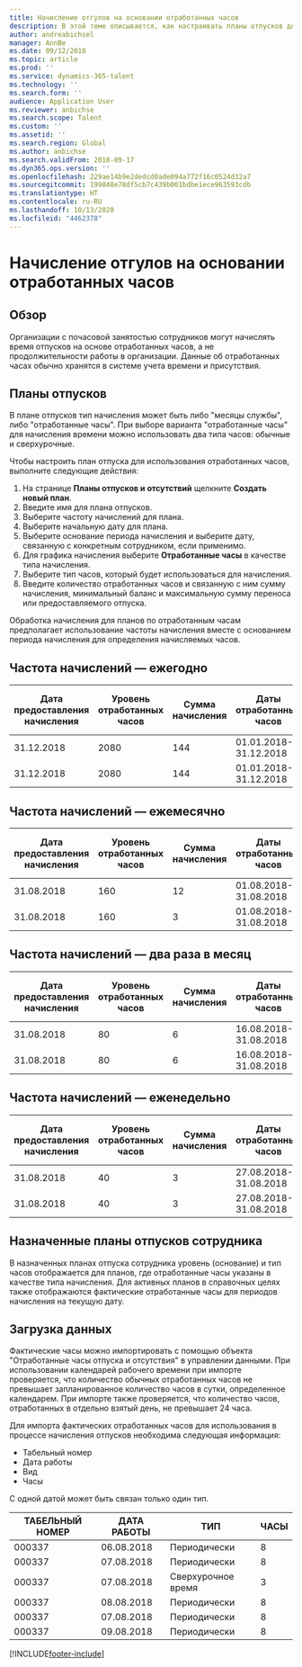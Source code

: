 ```yaml
---
title: Начисление отгулов на основании отработанных часов
description: В этой теме описывается, как настраивать планы отпусков для начисления времени отпуска на основе отработанных часов.
author: andreabichsel
manager: AnnBe
ms.date: 09/12/2018
ms.topic: article
ms.prod: ''
ms.service: dynamics-365-talent
ms.technology: ''
ms.search.form: ''
audience: Application User
ms.reviewer: anbichse
ms.search.scope: Talent
ms.custom: ''
ms.assetid: ''
ms.search.region: Global
ms.author: anbichse
ms.search.validFrom: 2018-09-17
ms.dyn365.ops.version: ''
ms.openlocfilehash: 229ae14b9e2dedcd0ade094a772f16c0524d32a7
ms.sourcegitcommit: 199848e78df5cb7c439b001bdbe1ece963593cdb
ms.translationtype: HT
ms.contentlocale: ru-RU
ms.lasthandoff: 10/13/2020
ms.locfileid: "4462378"
---
```

# <a name="accrue-time-off-based-on-hours-worked"></a>Начисление отгулов на основании отработанных часов

## <a name="overview"></a>Обзор

Организации с почасовой занятостью сотрудников могут начислять время отпусков на основе отработанных часов, а не продолжительности работы в организации. Данные об отработанных часах обычно хранятся в системе учета времени и присутствия. 

## <a name="leave-plans"></a>Планы отпусков

В плане отпусков тип начисления может быть либо "месяцы службы", либо "отработанные часы". При выборе варианта "отработанные часы" для начисления времени можно использовать два типа часов: обычные и сверхурочные.

Чтобы настроить план отпуска для использования отработанных часов, выполните следующие действия:

1. На странице **Планы отпусков и отсутствий** щелкните **Создать новый план**.
2. Введите имя для плана отпусков.
3. Выберите частоту начислений для плана.
5. Выберите начальную дату для плана.
6. Выберите основание периода начисления и выберите дату, связанную с конкретным сотрудником, если применимо.
7. Для графика начисления выберите **Отработанные часы** в качестве типа начисления.
8. Выберите тип часов, который будет использоваться для начисления.
9. Введите количество отработанных часов и связанную с ним сумму начисления, минимальный баланс и максимальную сумму переноса или предоставляемого отпуска.

Обработка начисления для планов по отработанным часам предполагает использование частоты начисления вместе с основанием периода начисления для определения начисляемых часов.

## <a name="annual-accrual-frequency"></a>Частота начислений — ежегодно

| Дата предоставления начисления    | Уровень отработанных часов    | Сумма начисления        | Даты отработанных часов   | Фактические значения отработанных часов| Вознаграждение               |
| --------------------- | -------------------- | --------------------- | -------------------- |-------------------- |-------------------- |
| 31.12.2018            | 2080                 | 144                   | 01.01.2018-31.12.2018  | 2085                | 144                 |        
| 31.12.2018            | 2080                 | 144                   | 01.01.2018-31.12.2018  | 2000                | 0                 |


## <a name="monthly-accrual-frequency"></a>Частота начислений — ежемесячно

| Дата предоставления начисления    | Уровень отработанных часов    | Сумма начисления        | Даты отработанных часов   | Фактические значения отработанных часов| Вознаграждение               |
| --------------------- | -------------------- | --------------------- | -------------------- |-------------------- |-------------------- |
| 31.08.2018             | 160                  | 12                    | 01.08.2018-31.08.2018   | 184                 | 12                  |        
| 31.08.2018             | 160                  | 3                     | 01.08.2018-31.08.2018   | 184                 | 3                   |

## <a name="semi-monthly-accrual-frequency"></a>Частота начислений — два раза в месяц

| Дата предоставления начисления    | Уровень отработанных часов    | Сумма начисления        | Даты отработанных часов   | Фактические значения отработанных часов| Вознаграждение               |
| --------------------- | -------------------- | --------------------- | -------------------- |-------------------- |-------------------- |
| 31.08.2018             | 80                   | 6                     | 16.08.2018-31.08.2018  | 81                  | 6                  |        
| 31.08.2018             | 80                   | 6                     | 16.08.2018-31.08.2018  | 75                  | 0                   |

## <a name="weekly-accrual-frequency"></a>Частота начислений — еженедельно

| Дата предоставления начисления    | Уровень отработанных часов    | Сумма начисления        | Даты отработанных часов   | Фактические значения отработанных часов| Вознаграждение               |
| --------------------- | -------------------- | --------------------- | -------------------- |-------------------- |-------------------- |
| 31.08.2018             | 40                   | 3                     | 27.08.2018-31.08.2018  | 42                  | 3                  |        
| 31.08.2018             | 40                   | 3                     | 27.08.2018-31.08.2018  | 35                  | 0                   |

## <a name="employee-assigned-leave-plans"></a>Назначенные планы отпусков сотрудника

В назначенных планах отпуска сотрудника уровень (основание) и тип часов отображается для планов, где отработанные часы указаны в качестве типа начисления. Для активных планов в справочных целях также отображаются фактические отработанные часы для периодов начисления на текущую дату. 

## <a name="loading-data"></a>Загрузка данных

Фактические часы можно импортировать с помощью объекта "Отработанные часы отпуска и отсутствия" в управлении данными. При использовании календарей рабочего времени при импорте проверяется, что количество обычных отработанных часов не превышает запланированное количество часов в сутки, определенное календарем. При импорте также проверяется, что количество часов, отработанных в отдельно взятый день, не превышает 24 часа. 

Для импорта фактических отработанных часов для использования в процессе начисления отпусков необходима следующая информация:

+ Табельный номер 
+ Дата работы
+ Вид
+ Часы

С одной датой может быть связан только один тип.

| ТАБЕЛЬНЫЙ НОМЕР       | ДАТА РАБОТЫ           | ТИП                  | ЧАСЫ                |
| --------------------- | -------------------- | --------------------- | -------------------- |
| 000337                | 06.08.2018             | Периодически               | 8                    |       
| 000337                | 07.08.2018             | Периодически               | 8                    |
| 000337                | 07.08.2018             | Сверхурочное время              | 3                    |
| 000337                | 08.08.2018             | Периодически               | 8                    |
| 000337                | 07.08.2018             | Периодически               | 8                    |
| 000337                | 09.08.2018             | Периодически               | 8                    |


[!INCLUDE[footer-include](../includes/footer-banner.md)]